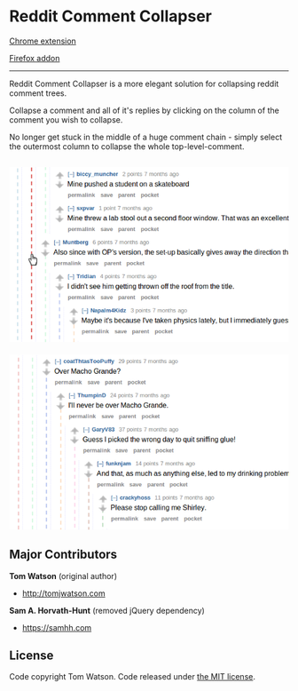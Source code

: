 # Reddit Comment Collapser

[Chrome extension](https://chrome.google.com/webstore/detail/reddit-comment-collapser/njmimaecgocggclbecipdimilidimlpl)

[Firefox addon](https://addons.mozilla.org/en-GB/firefox/addon/reddit_comment_collapser/)

---

Reddit Comment Collapser is a more elegant solution for collapsing reddit comment trees.

Collapse a comment and all of it's replies by clicking on the column of the comment you wish to collapse.

No longer get stuck in the middle of a huge comment chain - simply select the outermost column to collapse the whole top-level-comment.

![Screenshot1](image/screenshot2.png)
---
![Screenshot2](image/screenshot1.png)

## Major Contributors

**Tom Watson** (original author)

- <http://tomjwatson.com>

**Sam A. Horvath-Hunt** (removed jQuery dependency)

- <https://samhh.com>

## License

Code copyright Tom Watson. Code released under [the MIT license](LICENSE.txt).
